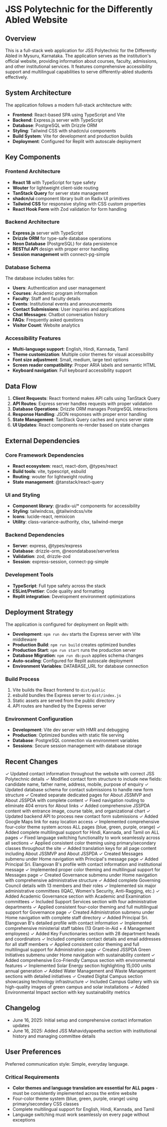 # JSS Polytechnic for the Differently Abled Website

## Overview

This is a full-stack web application for JSS Polytechnic for the Differently Abled in Mysuru, Karnataka. The application serves as the institution's official website, providing information about courses, faculty, admissions, and other institutional services. It features comprehensive accessibility support and multilingual capabilities to serve differently-abled students effectively.

## System Architecture

The application follows a modern full-stack architecture with:

- **Frontend**: React-based SPA using TypeScript and Vite
- **Backend**: Express.js server with TypeScript
- **Database**: PostgreSQL with Drizzle ORM
- **Styling**: Tailwind CSS with shadcn/ui components
- **Build System**: Vite for development and production builds
- **Deployment**: Configured for Replit with autoscale deployment

## Key Components

### Frontend Architecture
- **React 18** with TypeScript for type safety
- **Wouter** for lightweight client-side routing
- **TanStack Query** for server state management
- **shadcn/ui** component library built on Radix UI primitives
- **Tailwind CSS** for responsive styling with CSS custom properties
- **React Hook Form** with Zod validation for form handling

### Backend Architecture
- **Express.js** server with TypeScript
- **Drizzle ORM** for type-safe database operations
- **Neon Database** (PostgreSQL) for data persistence
- **RESTful API** design with proper error handling
- **Session management** with connect-pg-simple

### Database Schema
The database includes tables for:
- **Users**: Authentication and user management
- **Courses**: Academic program information
- **Faculty**: Staff and faculty details
- **Events**: Institutional events and announcements
- **Contact Submissions**: User inquiries and applications
- **Chat Messages**: Chatbot conversation history
- **FAQs**: Frequently asked questions
- **Visitor Count**: Website analytics

### Accessibility Features
- **Multi-language support**: English, Hindi, Kannada, Tamil
- **Theme customization**: Multiple color themes for visual accessibility
- **Font size adjustment**: Small, medium, large text options
- **Screen reader compatibility**: Proper ARIA labels and semantic HTML
- **Keyboard navigation**: Full keyboard accessibility support

## Data Flow

1. **Client Requests**: React frontend makes API calls using TanStack Query
2. **API Routes**: Express server handles requests with proper validation
3. **Database Operations**: Drizzle ORM manages PostgreSQL interactions
4. **Response Handling**: JSON responses with proper error handling
5. **State Management**: TanStack Query caches and syncs server state
6. **UI Updates**: React components re-render based on state changes

## External Dependencies

### Core Framework Dependencies
- **React ecosystem**: react, react-dom, @types/react
- **Build tools**: vite, typescript, esbuild
- **Routing**: wouter for lightweight routing
- **State management**: @tanstack/react-query

### UI and Styling
- **Component library**: @radix-ui/* components for accessibility
- **Styling**: tailwindcss, @tailwindcss/vite
- **Icons**: lucide-react, remixicon
- **Utility**: class-variance-authority, clsx, tailwind-merge

### Backend Dependencies
- **Server**: express, @types/express
- **Database**: drizzle-orm, @neondatabase/serverless
- **Validation**: zod, drizzle-zod
- **Session**: express-session, connect-pg-simple

### Development Tools
- **TypeScript**: Full type safety across the stack
- **ESLint/Prettier**: Code quality and formatting
- **Replit integration**: Development environment optimizations

## Deployment Strategy

The application is configured for deployment on Replit with:

- **Development**: `npm run dev` starts the Express server with Vite middleware
- **Production Build**: `npm run build` creates optimized bundles
- **Production Start**: `npm run start` runs the production server
- **Database Migration**: `npm run db:push` applies schema changes
- **Auto-scaling**: Configured for Replit autoscale deployment
- **Environment Variables**: DATABASE_URL for database connection

### Build Process
1. Vite builds the React frontend to `dist/public`
2. esbuild bundles the Express server to `dist/index.js`
3. Static assets are served from the public directory
4. API routes are handled by the Express server

### Environment Configuration
- **Development**: Vite dev server with HMR and debugging
- **Production**: Optimized bundles with static file serving
- **Database**: PostgreSQL connection via environment variables
- **Sessions**: Secure session management with database storage

## Recent Changes

✓ Updated contact information throughout the website with correct JSS Polytechnic details
✓ Modified contact form structure to include new fields: candidate name, father name, address, mobile, purpose of enquiry
✓ Updated database schema for contact submissions to handle new form structure
✓ Created separate dedicated pages for About JSSMVP and About JSSPDA with complete content
✓ Fixed navigation routing to eliminate 404 errors for About links
✓ Added comprehensive JSSPDA content with entrance image, course table, and organizational chart
✓ Updated backend API to process new contact form submissions
✓ Added Google Maps link for easy location access
✓ Implemented comprehensive four-color theme system across ALL pages (blue, green, purple, orange)
✓ Added complete multilingual support for Hindi, Kannada, and Tamil on ALL pages
✓ Fixed language switching functionality to work seamlessly across all sections
✓ Applied consistent color theming using primary/secondary classes throughout the site
✓ Added translation keys for all page content including About JSSMVP and About JSSPDA
✓ Created Messages submenu under Home navigation with Principal's message page
✓ Added Principal Sri. Elangovan B's profile with contact information and institutional message
✓ Implemented proper color theming and multilingual support for Messages page
✓ Created Governance submenu under Home navigation with comprehensive administrative structure
✓ Added complete Governing Council details with 13 members and their roles
✓ Implemented six major administrative committees (IQAC, Women's Security, Anti-Ragging, etc.)
✓ Added Academic Governance section with Academic and Examination committees
✓ Included Support Services section with four administrative departments
✓ Applied consistent four-color theming and full multilingual support for Governance page
✓ Created Administration submenu under Home navigation with complete staff directory
✓ Added Principal Sri. Elangovan B's detailed profile with contact information
✓ Implemented comprehensive ministerial staff tables (13 Grant-in-Aid + 4 Management employees)
✓ Added Key Functionaries section with 28 department heads and coordinators
✓ Included complete contact details and email addresses for all staff members
✓ Applied consistent color theming and full multilingual support for Administration page
✓ Created JSSPDA Green Initiatives submenu under Home navigation with sustainability content
✓ Added comprehensive Eco-Friendly Campus section with environmental features
✓ Implemented Solar Energy section highlighting 15,000 units annual generation
✓ Added Water Management and Waste Management sections with detailed initiatives
✓ Created Digital Campus section showcasing technology infrastructure
✓ Included Campus Gallery with six high-quality images of green campus and solar installations
✓ Added Environmental Impact section with key sustainability metrics

## Changelog

- June 16, 2025: Initial setup and comprehensive contact information updates
- June 16, 2025: Added JSS Mahavidyapeetha section with institutional history and managing committee details

## User Preferences

Preferred communication style: Simple, everyday language.

### Critical Requirements
- **Color themes and language translation are essential for ALL pages** - must be consistently implemented across the entire website
- Four-color theme system (blue, green, purple, orange) using primary/secondary CSS classes
- Complete multilingual support for English, Hindi, Kannada, and Tamil
- Language switching must work seamlessly on every page without exceptions